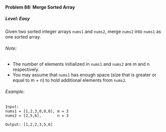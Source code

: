 #### Problem 88: Merge Sorted Array

##### Level: Easy

Given two sorted integer arrays ```nums1``` and ```nums2```, merge ```nums2``` into ```nums1``` as one sorted array.

###### Note:

- The number of elements initialized in ```nums1``` and ```nums2``` are m and n respectively.
- You may assume that ```nums1``` has enough space (size that is greater or equal to m + n) to hold additional elements from ```nums2```.

###### Example:
```
Input:
nums1 = [1,2,3,0,0,0], m = 3
nums2 = [2,5,6],       n = 3

Output: [1,2,2,3,5,6]
```
